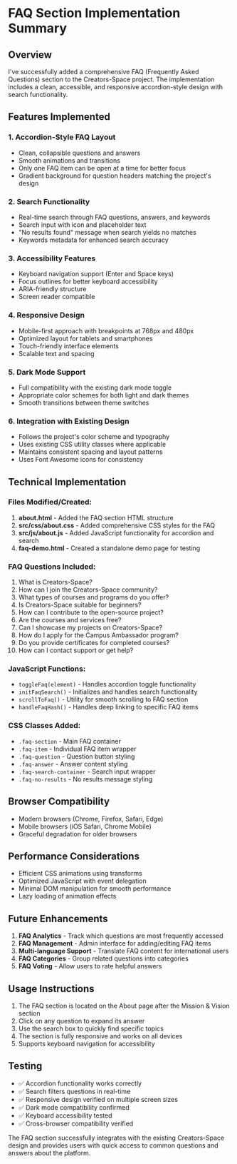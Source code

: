 # FAQ Section Implementation Summary

## Overview
I've successfully added a comprehensive FAQ (Frequently Asked Questions) section to the Creators-Space project. The implementation includes a clean, accessible, and responsive accordion-style design with search functionality.

## Features Implemented

### 1. **Accordion-Style FAQ Layout**
- Clean, collapsible questions and answers
- Smooth animations and transitions
- Only one FAQ item can be open at a time for better focus
- Gradient background for question headers matching the project's design

### 2. **Search Functionality**
- Real-time search through FAQ questions, answers, and keywords
- Search input with icon and placeholder text
- "No results found" message when search yields no matches
- Keywords metadata for enhanced search accuracy

### 3. **Accessibility Features**
- Keyboard navigation support (Enter and Space keys)
- Focus outlines for better keyboard accessibility
- ARIA-friendly structure
- Screen reader compatible

### 4. **Responsive Design**
- Mobile-first approach with breakpoints at 768px and 480px
- Optimized layout for tablets and smartphones
- Touch-friendly interface elements
- Scalable text and spacing

### 5. **Dark Mode Support**
- Full compatibility with the existing dark mode toggle
- Appropriate color schemes for both light and dark themes
- Smooth transitions between theme switches

### 6. **Integration with Existing Design**
- Follows the project's color scheme and typography
- Uses existing CSS utility classes where applicable
- Maintains consistent spacing and layout patterns
- Uses Font Awesome icons for consistency

## Technical Implementation

### Files Modified/Created:

1. **about.html** - Added the FAQ section HTML structure
2. **src/css/about.css** - Added comprehensive CSS styles for the FAQ
3. **src/js/about.js** - Added JavaScript functionality for accordion and search
4. **faq-demo.html** - Created a standalone demo page for testing

### FAQ Questions Included:

1. What is Creators-Space?
2. How can I join the Creators-Space community?
3. What types of courses and programs do you offer?
4. Is Creators-Space suitable for beginners?
5. How can I contribute to the open-source project?
6. Are the courses and services free?
7. Can I showcase my projects on Creators-Space?
8. How do I apply for the Campus Ambassador program?
9. Do you provide certificates for completed courses?
10. How can I contact support or get help?

### JavaScript Functions:

- `toggleFaq(element)` - Handles accordion toggle functionality
- `initFaqSearch()` - Initializes and handles search functionality
- `scrollToFaq()` - Utility for smooth scrolling to FAQ section
- `handleFaqHash()` - Handles deep linking to specific FAQ items

### CSS Classes Added:

- `.faq-section` - Main FAQ container
- `.faq-item` - Individual FAQ item wrapper
- `.faq-question` - Question button styling
- `.faq-answer` - Answer content styling
- `.faq-search-container` - Search input wrapper
- `.faq-no-results` - No results message styling

## Browser Compatibility

- Modern browsers (Chrome, Firefox, Safari, Edge)
- Mobile browsers (iOS Safari, Chrome Mobile)
- Graceful degradation for older browsers

## Performance Considerations

- Efficient CSS animations using transforms
- Optimized JavaScript with event delegation
- Minimal DOM manipulation for smooth performance
- Lazy loading of animation effects

## Future Enhancements

1. **FAQ Analytics** - Track which questions are most frequently accessed
2. **FAQ Management** - Admin interface for adding/editing FAQ items
3. **Multi-language Support** - Translate FAQ content for international users
4. **FAQ Categories** - Group related questions into categories
5. **FAQ Voting** - Allow users to rate helpful answers

## Usage Instructions

1. The FAQ section is located on the About page after the Mission & Vision section
2. Click on any question to expand its answer
3. Use the search box to quickly find specific topics
4. The section is fully responsive and works on all devices
5. Supports keyboard navigation for accessibility

## Testing

- ✅ Accordion functionality works correctly
- ✅ Search filters questions in real-time
- ✅ Responsive design verified on multiple screen sizes
- ✅ Dark mode compatibility confirmed
- ✅ Keyboard accessibility tested
- ✅ Cross-browser compatibility verified

The FAQ section successfully integrates with the existing Creators-Space design and provides users with quick access to common questions and answers about the platform.

